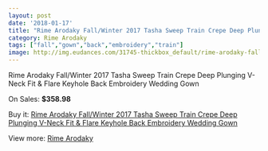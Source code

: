```yaml
---
layout: post
date: '2018-01-17'
title: "Rime Arodaky Fall/Winter 2017 Tasha Sweep Train Crepe Deep Plunging V-Neck Fit & Flare Keyhole Back Embroidery Wedding Gown"
category: Rime Arodaky
tags: ["fall","gown","back","embroidery","train"]
image: http://img.eudances.com/31745-thickbox_default/rime-arodaky-fall-winter-2017-tasha-sweep-train-crepe-deep-plunging-v-neck-fit-flare-keyhole-back-embroidery-wedding-gown.jpg
---
```

Rime Arodaky Fall/Winter 2017 Tasha Sweep Train Crepe Deep Plunging V-Neck Fit & Flare Keyhole Back Embroidery Wedding Gown

On Sales: **$358.98**
<a href="https://www.eudances.com/en/rime-arodaky/9927-rime-arodaky-fall-winter-2017-tasha-sweep-train-crepe-deep-plunging-v-neck-fit-flare-keyhole-back-embroidery-wedding-gown.html"><amp-img layout="responsive" width="600" height="600" src="//img.eudances.com/31745-thickbox_default/rime-arodaky-fall-winter-2017-tasha-sweep-train-crepe-deep-plunging-v-neck-fit-flare-keyhole-back-embroidery-wedding-gown.jpg" alt="Rime Arodaky Fall/Winter 2017 Tasha Sweep Train Crepe Deep Plunging V-Neck Fit & Flare Keyhole Back Embroidery Wedding Gown 0" /></a>
<a href="https://www.eudances.com/en/rime-arodaky/9927-rime-arodaky-fall-winter-2017-tasha-sweep-train-crepe-deep-plunging-v-neck-fit-flare-keyhole-back-embroidery-wedding-gown.html"><amp-img layout="responsive" width="600" height="600" src="//img.eudances.com/31750-thickbox_default/rime-arodaky-fall-winter-2017-tasha-sweep-train-crepe-deep-plunging-v-neck-fit-flare-keyhole-back-embroidery-wedding-gown.jpg" alt="Rime Arodaky Fall/Winter 2017 Tasha Sweep Train Crepe Deep Plunging V-Neck Fit & Flare Keyhole Back Embroidery Wedding Gown 1" /></a>
<a href="https://www.eudances.com/en/rime-arodaky/9927-rime-arodaky-fall-winter-2017-tasha-sweep-train-crepe-deep-plunging-v-neck-fit-flare-keyhole-back-embroidery-wedding-gown.html"><amp-img layout="responsive" width="600" height="600" src="//img.eudances.com/31749-thickbox_default/rime-arodaky-fall-winter-2017-tasha-sweep-train-crepe-deep-plunging-v-neck-fit-flare-keyhole-back-embroidery-wedding-gown.jpg" alt="Rime Arodaky Fall/Winter 2017 Tasha Sweep Train Crepe Deep Plunging V-Neck Fit & Flare Keyhole Back Embroidery Wedding Gown 2" /></a>
<a href="https://www.eudances.com/en/rime-arodaky/9927-rime-arodaky-fall-winter-2017-tasha-sweep-train-crepe-deep-plunging-v-neck-fit-flare-keyhole-back-embroidery-wedding-gown.html"><amp-img layout="responsive" width="600" height="600" src="//img.eudances.com/31748-thickbox_default/rime-arodaky-fall-winter-2017-tasha-sweep-train-crepe-deep-plunging-v-neck-fit-flare-keyhole-back-embroidery-wedding-gown.jpg" alt="Rime Arodaky Fall/Winter 2017 Tasha Sweep Train Crepe Deep Plunging V-Neck Fit & Flare Keyhole Back Embroidery Wedding Gown 3" /></a>
<a href="https://www.eudances.com/en/rime-arodaky/9927-rime-arodaky-fall-winter-2017-tasha-sweep-train-crepe-deep-plunging-v-neck-fit-flare-keyhole-back-embroidery-wedding-gown.html"><amp-img layout="responsive" width="600" height="600" src="//img.eudances.com/31747-thickbox_default/rime-arodaky-fall-winter-2017-tasha-sweep-train-crepe-deep-plunging-v-neck-fit-flare-keyhole-back-embroidery-wedding-gown.jpg" alt="Rime Arodaky Fall/Winter 2017 Tasha Sweep Train Crepe Deep Plunging V-Neck Fit & Flare Keyhole Back Embroidery Wedding Gown 4" /></a>
<a href="https://www.eudances.com/en/rime-arodaky/9927-rime-arodaky-fall-winter-2017-tasha-sweep-train-crepe-deep-plunging-v-neck-fit-flare-keyhole-back-embroidery-wedding-gown.html"><amp-img layout="responsive" width="600" height="600" src="//img.eudances.com/31746-thickbox_default/rime-arodaky-fall-winter-2017-tasha-sweep-train-crepe-deep-plunging-v-neck-fit-flare-keyhole-back-embroidery-wedding-gown.jpg" alt="Rime Arodaky Fall/Winter 2017 Tasha Sweep Train Crepe Deep Plunging V-Neck Fit & Flare Keyhole Back Embroidery Wedding Gown 5" /></a>

Buy it: [Rime Arodaky Fall/Winter 2017 Tasha Sweep Train Crepe Deep Plunging V-Neck Fit & Flare Keyhole Back Embroidery Wedding Gown](https://www.eudances.com/en/rime-arodaky/9927-rime-arodaky-fall-winter-2017-tasha-sweep-train-crepe-deep-plunging-v-neck-fit-flare-keyhole-back-embroidery-wedding-gown.html "Rime Arodaky Fall/Winter 2017 Tasha Sweep Train Crepe Deep Plunging V-Neck Fit & Flare Keyhole Back Embroidery Wedding Gown")

View more: [Rime Arodaky](https://www.eudances.com/en/156-rime-arodaky "Rime Arodaky")